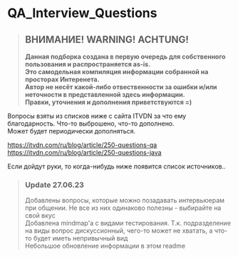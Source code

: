 # QA_Interview_Questions

> ## ВНИМАНИЕ! WARNING! ACHTUNG!  
> **Данная подборка создана в первую очередь для собственного пользования и распространяется as-is.**  
> **Это самодельная компиляция информации собранной на просторах Интеренета.**  
> **Автор не несёт какой-либо отвественности за ошибки и/или неточности в представленной здесь информации.**  
> **Правки, уточнения и дополнения приветствуются =)**

Вопросы взяты из списков ниже с сайта ITVDN за что ему благодарность. Что-то выброшено, что-то дополнено.  
Может будет периодически дополняться.

https://itvdn.com/ru/blog/article/250-questions-qa  
https://itvdn.com/ru/blog/article/250-questions-java

Если дойдут руки, то когда-нибудь ниже появится список источников..

> ### Update 27.06.23  
> Добавлены вопросы, которые можно позадавать интервьюерам при общении. Не все из них одинаково полезны - выбирайте на свой вкус  
> Добавлена mindmap'а с видами тестирования. Т.к. подразделение на виды вопрос дискуссионный, чего-то может не хватать, а что-то будет иметь непривычный вид  
> Небольшое обновление информации в этом readme
